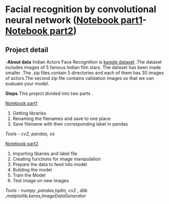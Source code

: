 # Facial recognition by convolutional neural network ([Notebook part1](https://github.com/llAamirll/Data-Science-Portfolio/blob/master/CNN-Facial-recognition-keras/Preprocessing_CNN_Indian_Actors_Face_Recognition.ipynb)-[Notebook part2](https://github.com/llAamirll/Data-Science-Portfolio/blob/master/CNN-Facial-recognition-keras/Facial_recognition_keras.ipynb))

## Project detail

-**About data**
Indian Actors Face Recognition is [kaggle dataset](https://www.kaggle.com/shubham2003/indian-actors-face-recognition) .The dataset includes images of 5 famous Indian film stars. The dataset has been made smaller .The .zip files contain 5 directories and each of them has 30 images of actors.The second zip file contains validation images so that we can evaluate your model.

 **Steps** 
This project divided into two parts .

[Notebook part1](https://github.com/llAamirll/Data-Science-Portfolio/blob/master/CNN-Facial-recognition-keras/Preprocessing_CNN_Indian_Actors_Face_Recognition.ipynb)
1. Getting libraries
2. Renaming the filenames and save to one place
3. Save filename with their corresponding label in pandas

*Tools - cv2, pandas, os* 

[Notebook part2](https://github.com/llAamirll/Data-Science-Portfolio/blob/master/CNN-Facial-recognition-keras/Facial_recognition_keras.ipynb)

1. Importing libaries and label file
2. Creating functions for image manipulation
3. Prepare the data to feed into model
4. Buliding the model
5. Train the Model
6. Test image on new images

*Tools - numpy ,pandas,tqdm, cv2 , dlib ,matplotlib,keras,ImageDataGenerator*


